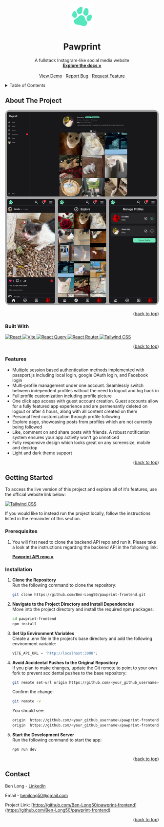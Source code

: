 <!-- Improved compatibility of back to top link: See: https://github.com/othneildrew/Best-README-Template/pull/73 -->

<a id="readme-top"></a>

<!--
*** Thanks for checking out the Best-README-Template. If you have a suggestion
*** that would make this better, please fork the repo and create a pull request
*** or simply open an issue with the tag "enhancement".
*** Don't forget to give the project a star!
*** Thanks again! Now go create something AMAZING! :D
-->

<!-- PROJECT SHIELDS -->
<!--
*** I'm using markdown "reference style" links for readability.
*** Reference links are enclosed in brackets [ ] instead of parentheses ( ).
*** See the bottom of this document for the declaration of the reference variables
*** for contributors-url, forks-url, etc. This is an optional, concise syntax you may use.
*** https://www.markdownguide.org/basic-syntax/#reference-style-links
-->

<!-- PROJECT LOGO -->
<br />
<div align="center">
  <a href="https://github.com/Ben-Long50/pawprint-frontend.git">
    <img src="public/paw.svg" alt="Logo" width="80" height="80">
  </a>

<h1 align="center">Pawprint</h1>

  <p align="center">
    A fullstack Instagram-like social media website
    <br />
    <a href="https://github.com/Ben-Long50/pawprint-frontend.git"><strong>Explore the docs »</strong></a>
    <br />
    <br />
    <a href="https://pawprint-social.com/">View Demo</a>
    ·
    <a href="https://github.com/Ben-Long50/pawprint-frontend/issues/new?labels=bug&template=bug-report---.md">Report Bug</a>
    ·
    <a href="https://github.com/Ben-Long50/pawprint-frontend/issues/new?labels=enhancement&template=feature-request---.md">Request Feature</a>
  </p>
</div>

<!-- TABLE OF CONTENTS -->
<details>
  <summary>Table of Contents</summary>
  <ol>
    <li>
      <a href="#about-the-project">About The Project</a>
      <ul>
        <li><a href="#built-with">Built With</a></li>
        <li><a href="#features">Features</a></li>
      </ul>
    </li>
    <li>
      <a href="#getting-started">Getting Started</a>
      <ul>
        <li><a href="#prerequisites">Prerequisites</a></li>
        <li><a href="#installation">Installation</a></li>
      </ul>
    </li>
    <li><a href="#contact">Contact</a></li>
  </ol>
</details>

<!-- ABOUT THE PROJECT -->

## About The Project

<a href="https://pawprint-social.com">
  <img style="border-radius: 1rem" src="public/pawprint-screenshots.png" alt="Profile Screen Shot" >
</a>

<p style="margin-top: 1rem" align="right">(<a href="#readme-top">back to top</a>)</p>

### Built With

<a href="https://reactjs.org">
  <img src="https://img.shields.io/badge/React-20232A?style=for-the-badge&logo=react&logoColor=61DAFB" height="40" alt="React">
</a>

<a href="https://vitejs.dev">
  <img src="https://img.shields.io/badge/Vite-646CFF?style=for-the-badge&logo=vite&logoColor=white" height="40" alt="Vite" />
</a>

<a href="https://react-query.tanstack.com">
  <img src="https://img.shields.io/badge/React_Query-FF4154?style=for-the-badge&logo=reactquery&logoColor=white" height="40" alt="React Query" />
</a>

<a href="https://reactrouter.com">
  <img src="https://img.shields.io/badge/React_Router-CA4245?style=for-the-badge&logo=react-router&logoColor=white" height="40" alt="React Router" />
</a>

<a href="https://tailwindcss.com">
  <img src="https://img.shields.io/badge/Tailwind_CSS-06B6D4?style=for-the-badge&logo=tailwindcss&logoColor=white" height="40" alt="Tailwind CSS" />
</a>

<p align="right">(<a href="#readme-top">back to top</a>)</p>

<!-- FEATURES -->

### Features

- Multiple session based authentication methods implemented with passport.js including local login, google OAuth login, and Facebook login
- Multi-profile management under one account. Seamlessly switch between independent profiles without the need to logout and log back in
- Full profile customization including profile picture
- One click app access with guest account creation. Guest accounts allow for a fully featured app experience and are permenantly deleted on logout or after 4 hours, along with all content created on them
- Personal feed customization through profile following
- Explore page, showcasing posts from profiles which are not currently being followed
- Like, comment on and share posts with friends. A robust notification system ensures your app activity won't go unnoticed
- Fully responsive design which looks great on any screensize, mobile and desktop
- Light and dark theme support
<p align="right">(<a href="#readme-top">back to top</a>)</p>

<!-- GETTING STARTED -->

## Getting Started

To access the live version of this project and explore all of it's features, use the official website link below:

<a href="https://pawprint-social.com">
  <img src="https://img.shields.io/badge/Pawprint-gray?style=for-the-badge&logo=data:image/svg+xml;base64,ICAgIDxzdmcKICAgIAogICAgICB4bWxucz0iaHR0cDovL3d3dy53My5vcmcvMjAwMC9zdmciCiAg
ICAgIHZlcnNpb249IjEuMSIKICAgICAgdmlld0JveD0iMCAwIDUxMiA1MTIiCiAgICAgIHByZXNl
cnZlQXNwZWN0UmF0aW89Im5vbmUiCiAgICAgIHdpZHRoPSIxMDAlIgogICAgICBoZWlnaHQ9IjEw
MCUiCiAgICAgIGZpbGw9J3JnYig4MiwgMjMxLCAxODkpJwogICAgPgogICAgPGcgdHJhbnNmb3Jt
PSJzY2FsZSg1LjEyKSI+CiAgICAgIDxwYXRoIGQ9Im00Mi4wNTkgNDAuMzU5YzkuMTA5NC0yLjQy
MTkgOS43MTg4LTE3LjQ2OSA5Ljk2ODgtMjMuNzYyIDAuMzA4NTktNy42MjExLTcuODI4MS04LjQ0
OTItMTguNDQxIDEuNjQ4NC02LjczMDUgNi40MTAyLTQuMzM5OCAxMy40NDEtMS42OTE0IDE3Ljcx
OSAyLjE0MDYgMy40NjA5IDYuMjMwNSA1LjQ0MTQgMTAuMTYgNC4zOTA2eiIgLz4KICAgICAgPHBh
dGggZD0ibTE1LjY0MSAzMC4yODljLTIuOTgwNSAyLjg5ODQtNS45NDkyIDcuNDg4My01LjYyMTEg
MTQuMTIxIDAuMjg5MDYgNS45NDE0IDMuMjEwOSA4LjgyMDMgNi4yODEyIDEwLjE5MSA0Ljc2OTUg
Mi4xMjg5IDEwLjIzOC0wLjE3OTY5IDExLjk0OS00Ljk2ODggMS4zOTg0LTMuOTQxNCAxLjUxMTct
OS44NzExLTMuMzA4Ni0xOC4wNTktMS45MjE5LTMuMjY5NS02LjU1ODYtMy45NDkyLTkuMzAwOC0x
LjI4MTJ6IiAvPgogICAgICA8cGF0aCBkPSJtNjIuMTYgMTguNDY5Yy01LjIxODggNy40NjA5LTEy
LjAxMiAyMC42MDktMC43NSAyNi45OCAxMi45MSA3LjMwMDggMjAuNDYxLTE1IDExLjY5OS0yNy4w
NTEtMi43MTA5LTMuNzMwNS04LjMwODYtMy42OTkyLTEwLjk0OSAwLjA3ODEyNHoiIC8+CiAgICAg
IDxwYXRoIGQ9Im02OS45OCA2NC4wMzFjMS40MjE5IDMuOTYwOSA1LjY0ODQgNi4xMDE2IDkuNjI4
OSA0Ljc2MTcgMS4wNzgxLTAuMzU5MzggMi4yODkxLTAuOTEwMTYgMy42MjExLTEuNzEwOSA3Ljk4
MDUtNC43ODkxIDExLjY0MS0zMi41NTktNC43MzgzLTIyLjkyMi0xMS4xMjEgNi41MzkxLTEwLjIz
IDE1LjA3LTguNTExNyAxOS44NzF6IiAvPgogICAgICA8cGF0aCBkPSJtMTYuODUyIDY5LjEyOWMt
MC4xNzE4NyAzLjIzODMgMS4yODkxIDYuNjAxNiAzLjI2MTcgOS4xMDE2IDEuNjYwMiAyLjEwOTQg
My45MjE5IDMuNzY5NSA2LjQ4MDUgNC42MDE2IDMuMjgxMiAxLjA1ODYgNi44NzExIDAuODUxNTYg
MTAuMjUgMS4zNTE2IDMuNjcxOSAwLjUzOTA2IDcuMTc5NyAxLjc4OTEgMTAuNzExIDIuODk4NCA1
LjQyMTkgMS43MTA5IDEyLjE5OSAzLjY0MDYgMTcuNDEgMC4zNzg5MSAyLjEyODktMS4zMjgxIDMu
NzEwOS0zLjQyMTkgNC43MTg4LTUuNzE4OCAxLjE5OTItMi43NjE3IDIuMTIxMS02LjAxMTcgMS4z
MjgxLTkuMDExNy0wLjQ2ODc1LTEuNzY5NS0xLjY5MTQtMy4xNDA2LTMuMDg5OC00LjI2MTctMi4x
NDA2LTEuNzE4OC00LjEyMTEtMy41MzEyLTUuMDE5NS02LjE5MTQtMS4xNzk3LTMuNDgwNS0xLjA4
OTgtNy41NTg2LTMuMDg5OC0xMC43MzgtMi4wNzgxLTMuMzIwMy01LjU3MDMtNS42Mjg5LTkuNDYw
OS02LjE0MDYtMy44MjgxLTAuNS03LjgwMDgtMC41MTk1My0xMS4wNyAxLjgzOTgtMi4yODEyIDEu
NjYwMi0zLjczMDUgNC4xMDk0LTUuNjc5NyA2LjA4OTgtMi44Mzk4IDIuODU5NC02LjM3ODkgNC43
MzgzLTkuODkwNiA2LjYyODktMy41MzkxIDEuODk4NC02LjYyODkgNC45NDkyLTYuODUxNiA5LjE2
MDJ6IiAvPgogICAgPC9nPgogICAgPC9zdmc+" height="40" alt="Tailwind CSS" />
</a>

If you would like to instead run the project locally, follow the instructions listed in the remainder of this section.

### Prerequisites

1. You will first need to clone the backend API repo and run it. Please take a look at the instructions regarding the backend API in the following link:

   <a href="https://github.com/Ben-Long50/pawprint-backend.git"><strong>Pawprint API repo »</strong></a>

### Installation

1. **Clone the Repository**  
   Run the following command to clone the repository:
   ```sh
   git clone https://github.com/Ben-Long50/pawprint-frontend.git
   ```
2. **Navigate to the Project Directory and Install Dependencies**  
   Move into the project directory and install the required npm packages:
   ```sh
   cd pawprint-frontend
   npm install
   ```
3. **Set Up Environment Variables**  
   Create a .env file in the project’s base directory and add the following environment variable:
   ```js
   VITE_API_URL = 'http://localhost:3000';
   ```
4. **Avoid Accidental Pushes to the Original Repository**  
   If you plan to make changes, update the Git remote to point to your own fork to prevent accidental pushes to the base repository:

   ```sh
   git remote set-url origin https://github.com/<your_github_username>/pawprint-frontend.git
   ```

   Confirm the change:

   ```sh
   git remote -v
   ```

   You should see:

   ```sh
   origin  https://github.com/<your_github_username>/pawprint-frontend.git (fetch)
   origin  https://github.com/<your_github_username>/pawprint-frontend.git (push)
   ```

5. **Start the Development Server**  
   Run the following command to start the app:
   ```sh
   npm run dev
   ```

<p align="right">(<a href="#readme-top">back to top</a>)</p>

<!-- CONTACT -->

## Contact

Ben Long - [LinkedIn](https://www.linkedin.com/in/ben-long-4ba566129/)

Email - benjlong50@gmail.com

Project Link: [https://github.com/Ben-Long50/pawprint-frontend](https://github.com/Ben-Long50/pawprint-frontend)

<p align="right">(<a href="#readme-top">back to top</a>)</p>

<!-- MARKDOWN LINKS & IMAGES -->
<!-- https://www.markdownguide.org/basic-syntax/#reference-style-links -->
